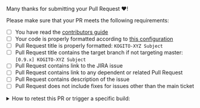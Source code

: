 Many thanks for submitting your Pull Request :heart:! 

Please make sure that your PR meets the following requirements:

- [ ] You have read the [contributors guide](CONTRIBUTING.md)
- [ ] Your code is properly formatted according to [this configuration](https://github.com/kiegroup/kogito-runtimes/tree/master/kogito-ide-config)
- [ ] Pull Request title is properly formatted: `KOGITO-XYZ Subject`
- [ ] Pull Request title contains the target branch if not targeting master: `[0.9.x] KOGITO-XYZ Subject`
- [ ] Pull Request contains link to the JIRA issue
- [ ] Pull Request contains link to any dependent or related Pull Request
- [ ] Pull Request contains description of the issue
- [ ] Pull Request does not include fixes for issues other than the main ticket

<details>
<summary>
How to retest this PR or trigger a specific build:
</summary>

* <b>Pull Request</b>  
  Please add comment: <b>Jenkins retest this</b>
 
* <b>Quarkus LTS checks</b>  
  Please add comment: <b>Jenkins run LTS</b>

* <b>Native checks</b>  
  Please add comment: <b>Jenkins run native</b>

* <b>Full Kogito testing</b> (with cloud images and operator BDD testing)  
  Please add comment: <b>Jenkins run BDD</b>  
  <b>This check should be used only if a big change is done as it takes time to run, need resources and one full BDD tests check can be done at a time ...</b>
</details>